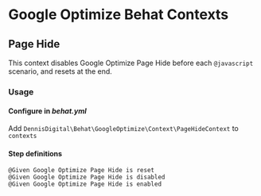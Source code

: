 # Google Optimize Behat Contexts

## Page Hide
This context disables Google Optimize Page Hide before each `@javascript` scenario, and resets at the end.

### Usage

#### Configure in _behat.yml_
Add `DennisDigital\Behat\GoogleOptimize\Context\PageHideContext` to `contexts`

#### Step definitions

```
@Given Google Optimize Page Hide is reset
@Given Google Optimize Page Hide is disabled
@Given Google Optimize Page Hide is enabled
```
